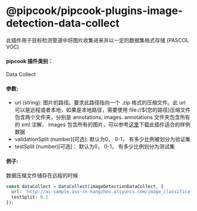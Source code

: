 # @pipcook/pipcook-plugins-image-detection-data-collect

此插件用于目标检测管道中将图片收集进来并以一定的数据集格式存储 (PASCOL VOC)


<a name="c8ad2b59"></a>
#### pipcook 插件类别：

Data Collect


<a name="0ae9da20"></a>
#### 参数:

- url (string): 图片的路径。要求此路径指向一个 .zip 格式的压缩文件。此 url 可以是远程或者本地，如果是本地路径，需要使用 file://${您的路径}压缩文件包含两个文件夹，分别是 annotations, images. annotations 文件夹包含所有的 xml 注解， images 包含所有的图片，可以参考[这里](http://ai-sample.oss-cn-hangzhou.aliyuncs.com/image_classification/datasets/componentRecognition.zip)下载此插件适合的样例数据
- validationSplit (number)[可选]: 默认为0， 0-1， 有多少比例被划分为验证集
- testSplit (number)[可选]： 默认为0， 0-1， 有多少比例划分为测试集

<a name="587da97d"></a>
#### 例子:

数据压缩文件储存在远程的时候

```typescript
const dataCollect = DataCollect(imageDetectionDataCollect, {
  url: 'http://ai-sample.oss-cn-hangzhou.aliyuncs.com/image_classification/datasets/componentRecognition.zip',
  testSplit: 0.1
});
```
